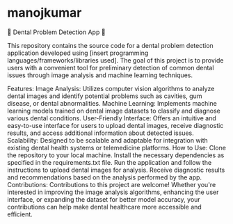 # manojkumar
🦷 Dental Problem Detection App 🦷

This repository contains the source code for a dental problem detection application developed using [insert programming languages/frameworks/libraries used]. The goal of this project is to provide users with a convenient tool for preliminary detection of common dental issues through image analysis and machine learning techniques.

Features:
Image Analysis: Utilizes computer vision algorithms to analyze dental images and identify potential problems such as cavities, gum disease, or dental abnormalities.
Machine Learning: Implements machine learning models trained on dental image datasets to classify and diagnose various dental conditions.
User-Friendly Interface: Offers an intuitive and easy-to-use interface for users to upload dental images, receive diagnostic results, and access additional information about detected issues.
Scalability: Designed to be scalable and adaptable for integration with existing dental health systems or telemedicine platforms.
How to Use:
Clone the repository to your local machine.
Install the necessary dependencies as specified in the requirements.txt file.
Run the application and follow the instructions to upload dental images for analysis.
Receive diagnostic results and recommendations based on the analysis performed by the app.
Contributions:
Contributions to this project are welcome! Whether you're interested in improving the image analysis algorithms, enhancing the user interface, or expanding the dataset for better model accuracy, your contributions can help make dental healthcare more accessible and efficient.
